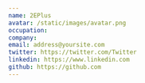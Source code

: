 ```yaml
---
name: 2EPlus
avatar: /static/images/avatar.png
occupation:
company:
email: address@yoursite.com
twitter: https://twitter.com/Twitter
linkedin: https://www.linkedin.com
github: https://github.com
---
```

